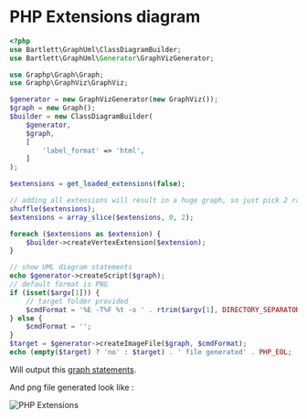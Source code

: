 # PHP Extensions diagram

```php
<?php
use Bartlett\GraphUml\ClassDiagramBuilder;
use Bartlett\GraphUml\Generator\GraphVizGenerator;

use Graphp\Graph\Graph;
use Graphp\GraphViz\GraphViz;

$generator = new GraphVizGenerator(new GraphViz());
$graph = new Graph();
$builder = new ClassDiagramBuilder(
    $generator,
    $graph,
    [
        'label_format' => 'html',
    ]
);

$extensions = get_loaded_extensions(false);

// adding all extensions will result in a huge graph, so just pick 2 random ones
shuffle($extensions);
$extensions = array_slice($extensions, 0, 2);

foreach ($extensions as $extension) {
    $builder->createVertexExtension($extension);
}

// show UML diagram statements
echo $generator->createScript($graph);
// default format is PNG
if (isset($argv[1])) {
    // target folder provided
    $cmdFormat = '%E -T%F %t -o ' . rtrim($argv[1], DIRECTORY_SEPARATOR) . '/php_extensions.graphviz.%F';
} else {
    $cmdFormat = '';
}
$target = $generator->createImageFile($graph, $cmdFormat);
echo (empty($target) ? 'no' : $target) . ' file generated' . PHP_EOL;
```

Will output this [graph statements](./php_extensions.html.gv).

And png file generated look like :

![PHP Extensions](./php_extensions.graphviz.png)

